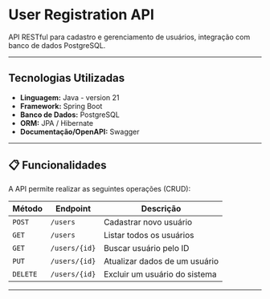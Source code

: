 # User Registration API

API RESTful para cadastro e gerenciamento de usuários, integração com banco de dados PostgreSQL.

---

## Tecnologias Utilizadas
- **Linguagem:** Java - version 21
- **Framework:** Spring Boot  
- **Banco de Dados:** PostgreSQL  
- **ORM:** JPA / Hibernate
- **Documentação/OpenAPI:** Swagger

---

## 📋 Funcionalidades
A API permite realizar as seguintes operações (CRUD):

| Método | Endpoint         | Descrição                         |
|--------|------------------|-----------------------------------|
| `POST` | `/users`         | Cadastrar novo usuário            |
| `GET`  | `/users`         | Listar todos os usuários          |
| `GET`  | `/users/{id}`    | Buscar usuário pelo ID            |
| `PUT`  | `/users/{id}`    | Atualizar dados de um usuário     |
| `DELETE` | `/users/{id}`  | Excluir um usuário do sistema     |

---

